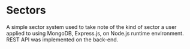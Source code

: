 # Sectors

####
A simple sector system used to take note of the kind of sector a user applied to using MongoDB, Express.js, on Node.js runtime environment. REST API was implemented on the back-end.
